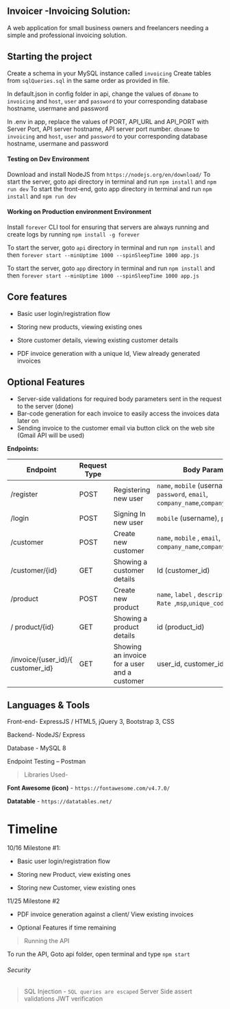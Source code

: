 ## **Invoicer -Invoicing Solution:**

A web application for small business owners and freelancers needing a simple and professional invoicing solution.

## Starting the project
Create a schema in your MySQL instance called `invoicing`
Create tables from `sqlQueries.sql` in the same order as provided in file.

In default.json in config folder in api, change the values of `dbname` to `invoicing` and `host`, `user` and `password` to your corresponding database hostname, usermane and password

In .env in app, replace the values of PORT, API_URL and API_PORT with Server Port, API server hostname, API server port number. 
`dbname` to `invoicing` and `host`, `user` and `password` to your corresponding database hostname, usermane and password

#### Testing on Dev Environment
Download and install NodeJS from `https://nodejs.org/en/download/`
To start the server, goto api directory in terminal and run `npm install` and `npm run dev`
To start the front-end, goto app directory in terminal and run `npm install` and `npm run dev`

#### Working on Production environment Environment
Install `forever` CLI tool for ensuring that servers are always running and create logs by running `npm install -g forever`

To start the server, goto `api` directory in terminal and run `npm install` and then
 `forever start --minUptime 1000 --spinSleepTime 1000 app.js`

To start the server, goto `app` directory in terminal and run `npm install` and then
 `forever start --minUptime 1000 --spinSleepTime 1000 app.js`

## Core features

- Basic user login/registration flow

- Storing new products, viewing existing ones

- Store customer details, viewing existing customer details

- PDF invoice generation with a unique Id, View already generated invoices

## Optional Features

- Server-side validations for required body parameters sent in the request to the server (done)
- Bar-code generation for each invoice to easily access the invoices data later on
- Sending invoice to the customer email via button click on the web site (Gmail API will be used)

**Endpoints:**

| **Endpoint** | **Request Type** |   | **Body Params** |
| --- | --- | --- | --- |
| /register | POST | Registering new user | `name`, `mobile` (username), `password`, `email`, `company_name`,`company_website` |
| /login | POST | Signing In new user | `mobile` (username), `password` |
| /customer | POST | Create new customer | `name`, `mobile` , `email`, `company_name`,`company_website` |
| /customer/{id} | GET | Showing a customer details | Id (customer\_id) |
| /product | POST | Create new product | `name`, `label` , `description`, `Rate `,`msp`,`unique_code` |
| / product/{id} | GET | Showing a product details | id (product\_id) |
| /invoice/{user\_id}/{ customer\_id} | GET | Showing an invoice for a user and a customer | user\_id, customer\_id |

## Languages &amp; Tools

Front-end- ExpressJS / HTML5, jQuery 3, Bootstrap 3, CSS

Backend- NodeJS/ Express

Database - MySQL 8

Endpoint Testing – Postman

> Libraries Used-

**Font Awesome (icon)** - `https://fontawesome.com/v4.7.0/`

**Datatable** - `https://datatables.net/`

# Timeline

10/16 Milestone #1:

- Basic user login/registration flow

- Storing new Product, view existing ones

- Storing new Customer, view existing ones

11/25 Milestone #2

- PDF invoice generation against a client/ View existing invoices

- Optional Features if time remaining


> Running the API

To run the API, Goto api folder, open terminal and type `npm start`


###### Security
> SQL Injection - `SQL queries are escaped`
> Server Side assert validations
> JWT verification
